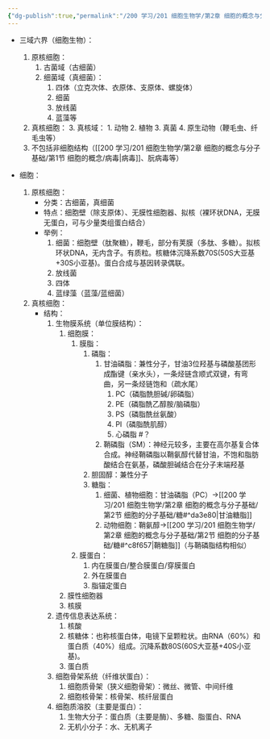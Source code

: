 ```yaml
---
{"dg-publish":true,"permalink":"/200 学习/201 细胞生物学/第2章 细胞的概念与分子基础/第1节 细胞的概念/细胞/","title":"细胞","created":"2022-11-22T10:59:19.000+08:00","updated":"2024-01-06T16:44:57.040+08:00"}
---
```



- 三域六界（细胞生物）：
	1. 原核细胞：
		1. 古菌域（古细菌）
		2. 细菌域（真细菌）：
			1. 四体（立克次体、衣原体、支原体、螺旋体）
			2. 细菌
			3. 放线菌
			4. 蓝藻等
	2. 真核细胞：
		3. 真核域：
			1. 动物
			2. 植物
			3. 真菌
			4. 原生动物（鞭毛虫、纤毛虫等）
	3. 不包括非细胞结构（[[200 学习/201 细胞生物学/第2章 细胞的概念与分子基础/第1节 细胞的概念/病毒\|病毒]]、朊病毒等）


- 细胞：
	1. 原核细胞：
		- 分类：古细菌，真细菌
		- 特点：细胞壁（除支原体）、无膜性细胞器、拟核（裸环状DNA，无膜无蛋白，可与少量类组蛋白结合）
		- 举例：
			1. 细菌：细胞壁（肽聚糖），鞭毛，部分有荚膜（多肽、多糖）。拟核环状DNA，无内含子。有质粒。核糖体沉降系数70S(50S大亚基+30S小亚基)。蛋白合成与基因转录偶联。
			2. 放线菌
			3. 四体
			4. 蓝绿藻（蓝藻/蓝细菌）
	2. 真核细胞：
		- 结构：
			1. 生物膜系统（单位膜结构）：
				1. 细胞膜：
					1. 膜脂：
						1. 磷脂：
							1. 甘油磷脂：兼性分子，甘油3位羟基与磷酸基团形成酯键（亲水头），一条烃链含顺式双键，有弯曲，另一条烃链饱和（疏水尾）
								1. PC（磷脂酰胆碱/卵磷脂）
								2. PE（磷脂酰乙醇胺/脑磷脂）
								3. PS（磷脂酰丝氨酸）
								4. PI（磷脂酰肌醇）
								5. 心磷脂 #？
							2. 鞘磷脂（SM）：神经元较多，主要在高尔基复合体合成。神经鞘磷脂以鞘氨醇代替甘油，不饱和脂肪酸结合在氨基，磷酸胆碱结合在分子末端羟基
						2. 胆固醇：兼性分子
						3. 糖脂：
							1. 细菌、植物细胞：甘油磷脂（PC）→[[200 学习/201 细胞生物学/第2章 细胞的概念与分子基础/第2节 细胞的分子基础/糖#^da3e80\|甘油糖脂]]
							2. 动物细胞：鞘氨醇→[[200 学习/201 细胞生物学/第2章 细胞的概念与分子基础/第2节 细胞的分子基础/糖#^c8f657\|鞘糖脂]]（与鞘磷脂结构相似）
					2. 膜蛋白：
						1. 内在膜蛋白/整合膜蛋白/穿膜蛋白
						2. 外在膜蛋白
						3. 脂锚定蛋白
				2. 膜性细胞器
				3. 核膜
			2. 遗传信息表达系统：
				1. 核酸
				2. 核糖体：也称核蛋白体，电镜下呈颗粒状。由RNA（60%）和蛋白质（40%）组成。沉降系数80S(60S大亚基+40S小亚基)。
				3. 蛋白质
			3. 细胞骨架系统（纤维状蛋白）：
				1. 细胞质骨架（狭义细胞骨架）：微丝、微管、中间纤维
				2. 细胞核骨架：核骨架、核纤层蛋白
			4. 细胞质溶胶（主要是蛋白）：
				1. 生物大分子：蛋白质（主要是酶）、多糖、脂蛋白、RNA
				2. 无机小分子：水、无机离子 











